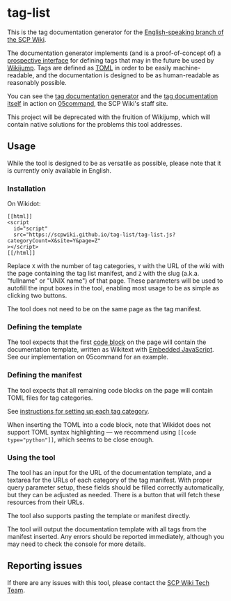 # tag-list

This is the tag documentation generator for the [English-speaking branch of the
SCP Wiki](https://scp-wiki.wikidot.com/).

The documentation generator implements (and is a proof-of-concept of) a
[prospective interface](src/tags/README.md) for defining tags that may in the
future be used by [Wikijump](https://github.com/scpwiki/wikijump/). Tags are
defined as [TOML](https://toml.io/) in order to be easily machine-readable, and
the documentation is designed to be as human-readable as reasonably possible.

You can see the [tag documentation
generator](http://05command.wikidot.com/tag-list-manifest) and the [tag
documentation itself](http://05command.wikidot.com/tech-hub-tag-list) in action
on [05command](http://05command.wikidot.com/), the SCP Wiki's staff site.

This project will be deprecated with the fruition of Wikijump, which will
contain native solutions for the problems this tool addresses.

## Usage

While the tool is designed to be as versatile as possible, please note that it
is currently only available in English.

### Installation

On Wikidot:

```
[[html]]
<script
  id="script"
  src="https://scpwiki.github.io/tag-list/tag-list.js?categoryCount=X&site=Y&page=Z"
></script>
[[/html]]
```

Replace `X` with the number of tag categories, `Y` with the URL of the wiki
with the page containing the tag list manifest, and `Z` with the slug (a.k.a.
"fullname" or "UNIX name") of that page. These parameters will be used to
autofill the input boxes in the tool, enabling most usage to be as simple as
clicking two buttons.

The tool does not need to be on the same page as the tag manifest.

### Defining the template

The tool expects that the first [code
block](https://www.wikidot.com/doc-wiki-syntax:code-blocks) on the page will
contain the documentation template, written as Wikitext with [Embedded
JavaScript](https://ejs.co/). See our implementation on 05command for an
example.

### Defining the manifest

The tool expects that all remaining code blocks on the page will contain TOML
files for tag categories.

See [instructions for setting up each tag category](src/tags/README.md).

When inserting the TOML into a code block, note that Wikidot does not support
TOML syntax highlighting &mdash; we recommend using `[[code type="python"]]`,
which seems to be close enough.

### Using the tool

The tool has an input for the URL of the documentation template, and a textarea
for the URLs of each category of the tag manifest. With proper query parameter
setup, these fields should be filled correctly automatically, but they can be
adjusted as needed. There is a button that will fetch these resources from
their URLs.

The tool also supports pasting the template or manifest
directly.

The tool will output the documentation template with all tags from the manifest
inserted. Any errors should be reported immediately, although you may need to
check the console for more details.

## Reporting issues

If there are any issues with this tool, please contact the [SCP Wiki Tech
Team](http://05command.wikidot.com/technical-staff-main).
